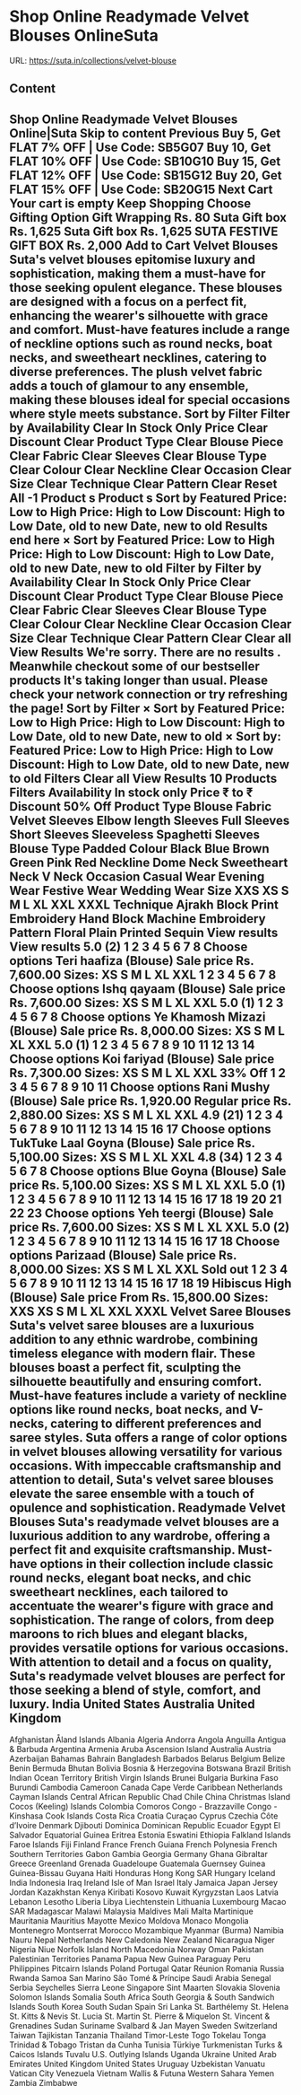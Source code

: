 # Shop Online Readymade Velvet Blouses OnlineSuta

URL: https://suta.in/collections/velvet-blouse

## Content

Shop Online Readymade Velvet Blouses Online|Suta
Skip to content
Previous
Buy 5, Get FLAT 7% OFF | Use Code: SB5G07
Buy 10, Get FLAT 10% OFF | Use Code: SB10G10
Buy 15, Get FLAT 12% OFF | Use Code: SB15G12
Buy 20, Get FLAT 15% OFF | Use Code: SB20G15
Next
Cart
Your cart is empty
Keep Shopping
Choose Gifting Option
Gift Wrapping
Rs. 80
Suta Gift box
Rs. 1,625
Suta Gift box
Rs. 1,625
SUTA FESTIVE GIFT BOX
Rs. 2,000
Add to Cart
Velvet Blouses
Suta's velvet blouses epitomise luxury and sophistication, making them a must-have for those seeking opulent elegance. These blouses are designed with a focus on a perfect fit, enhancing the wearer's silhouette with grace and comfort. Must-have features include a range of neckline options such as round necks, boat necks, and sweetheart necklines, catering to diverse preferences. The plush velvet fabric adds a touch of glamour to any ensemble, making these blouses ideal for special occasions where style meets substance.
Sort by
Filter
Filter by
Availability
Clear
In Stock Only
Price
Clear
Discount
Clear
Product Type
Clear
Blouse Piece
Clear
Fabric
Clear
Sleeves
Clear
Blouse Type
Clear
Colour
Clear
Neckline
Clear
Occasion
Clear
Size
Clear
Technique
Clear
Pattern
Clear
Reset All
-1
Product
s
Product
s
Sort by
Featured
Price: Low to High
Price: High to Low
Discount: High to Low
Date, old to new
Date, new to old
Results end here
×
Sort by
Featured
Price: Low to High
Price: High to Low
Discount: High to Low
Date, old to new
Date, new to old
Filter by
Filter by
Availability
Clear
In Stock Only
Price
Clear
Discount
Clear
Product Type
Clear
Blouse Piece
Clear
Fabric
Clear
Sleeves
Clear
Blouse Type
Clear
Colour
Clear
Neckline
Clear
Occasion
Clear
Size
Clear
Technique
Clear
Pattern
Clear
Clear all
View Results
We're sorry. There are no results
.
Meanwhile checkout some of our bestseller products
It's taking longer than usual. Please check your network connection or try refreshing the page!
Sort by
Filter
×
Sort by
Featured
Price: Low to High
Price: High to Low
Discount: High to Low
Date, old to new
Date, new to old
×
Sort by:
Featured
Price: Low to High
Price: High to Low
Discount: High to Low
Date, old to new
Date, new to old
Filters
Clear all
View Results
10 Products
Filters
Availability
In stock only
Price
₹
to
₹
Discount
50% Off
Product Type
Blouse
Fabric
Velvet
Sleeves
Elbow length Sleeves
Full Sleeves
Short Sleeves
Sleeveless
Spaghetti Sleeves
Blouse Type
Padded
Colour
Black
Blue
Brown
Green
Pink
Red
Neckline
Dome Neck
Sweetheart Neck
V Neck
Occasion
Casual Wear
Evening Wear
Festive Wear
Wedding Wear
Size
XXS
XS
S
M
L
XL
XXL
XXXL
Technique
Ajrakh
Block Print
Embroidery
Hand Block
Machine Embroidery
Pattern
Floral
Plain
Printed
Sequin
View results
View results
5.0
(2)
1
2
3
4
5
6
7
8
Choose options
Teri haafiza (Blouse)
Sale price
Rs. 7,600.00
Sizes:
XS
S
M
L
XL
XXL
1
2
3
4
5
6
7
8
Choose options
Ishq qayaam (Blouse)
Sale price
Rs. 7,600.00
Sizes:
XS
S
M
L
XL
XXL
5.0
(1)
1
2
3
4
5
6
7
8
Choose options
Ye Khamosh Mizazi (Blouse)
Sale price
Rs. 8,000.00
Sizes:
XS
S
M
L
XL
XXL
5.0
(1)
1
2
3
4
5
6
7
8
9
10
11
12
13
14
Choose options
Koi fariyad (Blouse)
Sale price
Rs. 7,300.00
Sizes:
XS
S
M
L
XL
XXL
33% Off
1
2
3
4
5
6
7
8
9
10
11
Choose options
Rani Mushy (Blouse)
Sale price
Rs. 1,920.00
Regular price
Rs. 2,880.00
Sizes:
XS
S
M
L
XL
XXL
4.9
(21)
1
2
3
4
5
6
7
8
9
10
11
12
13
14
15
16
17
Choose options
TukTuke Laal Goyna (Blouse)
Sale price
Rs. 5,100.00
Sizes:
XS
S
M
L
XL
XXL
4.8
(34)
1
2
3
4
5
6
7
8
Choose options
Blue Goyna (Blouse)
Sale price
Rs. 5,100.00
Sizes:
XS
S
M
L
XL
XXL
5.0
(1)
1
2
3
4
5
6
7
8
9
10
11
12
13
14
15
16
17
18
19
20
21
22
23
Choose options
Yeh teergi (Blouse)
Sale price
Rs. 7,600.00
Sizes:
XS
S
M
L
XL
XXL
5.0
(2)
1
2
3
4
5
6
7
8
9
10
11
12
13
14
15
16
17
18
Choose options
Parizaad (Blouse)
Sale price
Rs. 8,000.00
Sizes:
XS
S
M
L
XL
XXL
Sold out
1
2
3
4
5
6
7
8
9
10
11
12
13
14
15
16
17
18
19
Hibiscus High (Blouse)
Sale price
From Rs. 15,800.00
Sizes:
XXS
XS
S
M
L
XL
XXL
XXXL
Velvet Saree Blouses
Suta's velvet saree blouses are a luxurious addition to any ethnic wardrobe, combining timeless elegance with modern flair. These blouses boast a perfect fit, sculpting the silhouette beautifully and ensuring comfort. Must-have features include a variety of neckline options like round necks, boat necks, and V-necks, catering to different preferences and saree styles.
Suta offers a range of color options in velvet blouses allowing versatility for various occasions. With impeccable craftsmanship and attention to detail, Suta's velvet saree blouses elevate the saree ensemble with a touch of opulence and sophistication.
Readymade Velvet Blouses
Suta's readymade velvet blouses are a luxurious addition to any wardrobe, offering a perfect fit and exquisite craftsmanship. Must-have options in their collection include classic round necks, elegant boat necks, and chic sweetheart necklines, each tailored to accentuate the wearer's figure with grace and sophistication.
The range of colors, from deep maroons to rich blues and elegant blacks, provides versatile options for various occasions. With attention to detail and a focus on quality, Suta's readymade velvet blouses are perfect for those seeking a blend of style, comfort, and luxury.
India
United States
Australia
United Kingdom
---
Afghanistan
Åland Islands
Albania
Algeria
Andorra
Angola
Anguilla
Antigua & Barbuda
Argentina
Armenia
Aruba
Ascension Island
Australia
Austria
Azerbaijan
Bahamas
Bahrain
Bangladesh
Barbados
Belarus
Belgium
Belize
Benin
Bermuda
Bhutan
Bolivia
Bosnia & Herzegovina
Botswana
Brazil
British Indian Ocean Territory
British Virgin Islands
Brunei
Bulgaria
Burkina Faso
Burundi
Cambodia
Cameroon
Canada
Cape Verde
Caribbean Netherlands
Cayman Islands
Central African Republic
Chad
Chile
China
Christmas Island
Cocos (Keeling) Islands
Colombia
Comoros
Congo - Brazzaville
Congo - Kinshasa
Cook Islands
Costa Rica
Croatia
Curaçao
Cyprus
Czechia
Côte d’Ivoire
Denmark
Djibouti
Dominica
Dominican Republic
Ecuador
Egypt
El Salvador
Equatorial Guinea
Eritrea
Estonia
Eswatini
Ethiopia
Falkland Islands
Faroe Islands
Fiji
Finland
France
French Guiana
French Polynesia
French Southern Territories
Gabon
Gambia
Georgia
Germany
Ghana
Gibraltar
Greece
Greenland
Grenada
Guadeloupe
Guatemala
Guernsey
Guinea
Guinea-Bissau
Guyana
Haiti
Honduras
Hong Kong SAR
Hungary
Iceland
India
Indonesia
Iraq
Ireland
Isle of Man
Israel
Italy
Jamaica
Japan
Jersey
Jordan
Kazakhstan
Kenya
Kiribati
Kosovo
Kuwait
Kyrgyzstan
Laos
Latvia
Lebanon
Lesotho
Liberia
Libya
Liechtenstein
Lithuania
Luxembourg
Macao SAR
Madagascar
Malawi
Malaysia
Maldives
Mali
Malta
Martinique
Mauritania
Mauritius
Mayotte
Mexico
Moldova
Monaco
Mongolia
Montenegro
Montserrat
Morocco
Mozambique
Myanmar (Burma)
Namibia
Nauru
Nepal
Netherlands
New Caledonia
New Zealand
Nicaragua
Niger
Nigeria
Niue
Norfolk Island
North Macedonia
Norway
Oman
Pakistan
Palestinian Territories
Panama
Papua New Guinea
Paraguay
Peru
Philippines
Pitcairn Islands
Poland
Portugal
Qatar
Réunion
Romania
Russia
Rwanda
Samoa
San Marino
São Tomé & Príncipe
Saudi Arabia
Senegal
Serbia
Seychelles
Sierra Leone
Singapore
Sint Maarten
Slovakia
Slovenia
Solomon Islands
Somalia
South Africa
South Georgia & South Sandwich Islands
South Korea
South Sudan
Spain
Sri Lanka
St. Barthélemy
St. Helena
St. Kitts & Nevis
St. Lucia
St. Martin
St. Pierre & Miquelon
St. Vincent & Grenadines
Sudan
Suriname
Svalbard & Jan Mayen
Sweden
Switzerland
Taiwan
Tajikistan
Tanzania
Thailand
Timor-Leste
Togo
Tokelau
Tonga
Trinidad & Tobago
Tristan da Cunha
Tunisia
Türkiye
Turkmenistan
Turks & Caicos Islands
Tuvalu
U.S. Outlying Islands
Uganda
Ukraine
United Arab Emirates
United Kingdom
United States
Uruguay
Uzbekistan
Vanuatu
Vatican City
Venezuela
Vietnam
Wallis & Futuna
Western Sahara
Yemen
Zambia
Zimbabwe